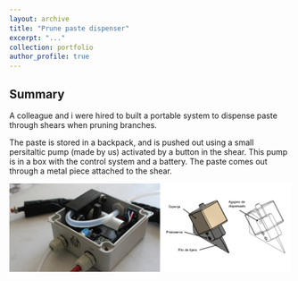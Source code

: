 ```yaml
---
layout: archive
title: "Prune paste dispenser"
excerpt: "..."
collection: portfolio
author_profile: true
---
```


## Summary

A colleague and i were hired to built a portable system to dispense paste through shears when pruning branches.

The paste is stored in a backpack, and is pushed out using a small persitaltic pump (made by us) activated by a button in the shear. This pump is in a box with the control system and a battery. The paste comes out through a metal piece attached to the shear.

<img src="/images/pruni.png" width="750">




